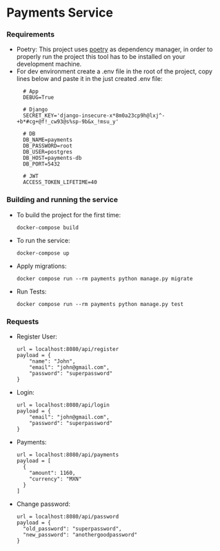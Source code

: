 
# Payments Service

### Requirements
- Poetry: This project uses [poetry](https://python-poetry.org/) as dependency manager, in order to properly run the project this tool has to be
  installed on your development machine.
- For dev environment create a .env file in the root of the project, copy lines below and paste it in the just created .env file:
  ```
    # App
    DEBUG=True
    
    # Django
    SECRET_KEY='django-insecure-x*8m0a23cp9h@lxj^-+b*#cg+@f!_cw93@s%sp-9b&x_!msu_y'
    
    # DB
    DB_NAME=payments
    DB_PASSWORD=root
    DB_USER=postgres
    DB_HOST=payments-db
    DB_PORT=5432
    
    # JWT
    ACCESS_TOKEN_LIFETIME=40
  ```

### Building and running the service
- To build the project for the first time:
    ```
    docker-compose build
    ```
- To run the service:
    ```
    docker-compose up
    ```
- Apply migrations:
    ```
    docker compose run --rm payments python manage.py migrate
    ```
- Run Tests:
    ```
    docker compose run --rm payments python manage.py test
    ```

### Requests
- Register User:
    ```
    url = localhost:8080/api/register
    payload = {
        "name": "John",
        "email": "john@gmail.com",
        "password": "superpassword"
    }
    ```
- Login:
    ```
    url = localhost:8080/api/login
    payload = {
        "email": "john@gmail.com",
        "password": "superpassword"
    }
    ```
- Payments:
    ```
    url = localhost:8080/api/payments
    payload = [
      {
        "amount": 1160,
        "currency": "MXN"
      }
    ]
    ```
- Change password:
    ```
    url = localhost:8080/api/password
    payload = {
      "old_password": "superpassword",
      "new_password": "anothergoodpassword"
    }
    ```

